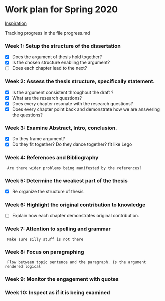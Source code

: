 #  Work plan for Spring 2020 
[Inspiration](https://www.youtube.com/watch?v=XWW2_VseB-M)

Tracking progress in the file progress.md


### Week 1: Setup the structure of the dissertation 

- [X] Does the argument of thesis hold together? 
- [X] Is the chosen structure enabling the argument?  
- [ ] Does each chapter lead to the next? 
     
### Week 2: Assess the thesis structure, specifically statement. 

- [X] Is the argument consistent throughout the draft ? 
- [X] What are the research questions? 
- [X] Does every chapter resonate with the research questions?
- [X] Does every chapter point back and demonstrate how we are answering the questions?

### Week 3: Examine Abstract, Intro, conclusion. 
- [X] Do they frame argument? 
- [X] Do they fit together? Do they dance together? fit like Lego

### Week 4: References and Bibliography  
     Are there wider problems being manifested by the references? 

### Week 5: Determine the weakest part of the thesis
- [X] Re organize the structure of thesis

### Week 6: Highlight the original contribution to knowledge
 - [ ] Explain how each chapter demonstrates original contribution. 

### Week 7: Attention to spelling and grammar
     Make sure silly stuff is not there

### Week 8: Focus on paragraphing
     Flow between topic sentence and the paragraph. Is the argument rendered logical

### Week 9: Monitor the engagement with quotes 

### Week 10: Inspect as if it is being examined 
